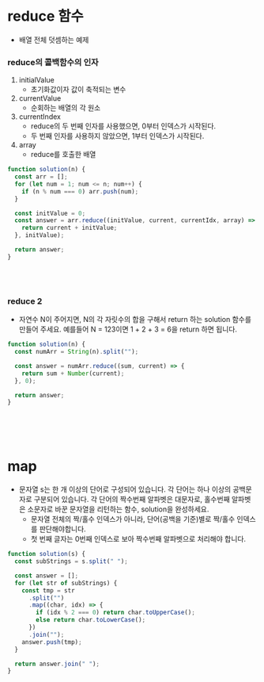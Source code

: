 # reduce 함수

- 배열 전체 덧셈하는 예제

### reduce의 콜백함수의 인자

1. initialValue
   - 초기화값이자 값이 축적되는 변수
2. currentValue
   - 순회하는 배열의 각 원소
3. currentIndex
   - reduce의 두 번째 인자를 사용했으면, 0부터 인덱스가 시작된다.
   - 두 번째 인자를 사용하지 않았으면, 1부터 인덱스가 시작된다.
4. array
   - reduce를 호출한 배열

```js
function solution(n) {
  const arr = [];
  for (let num = 1; num <= n; num++) {
    if (n % num === 0) arr.push(num);
  }

  const initValue = 0;
  const answer = arr.reduce((initValue, current, currentIdx, array) => {
    return current + initValue;
  }, initValue);

  return answer;
}
```

<br>
<br>

### reduce 2

- 자연수 N이 주어지면, N의 각 자릿수의 합을 구해서 return 하는 solution 함수를 만들어 주세요. 예를들어 N = 123이면 1 + 2 + 3 = 6을 return 하면 됩니다.

```js
function solution(n) {
  const numArr = String(n).split("");

  const answer = numArr.reduce((sum, current) => {
    return sum + Number(current);
  }, 0);

  return answer;
}
```

<br>
<br>
<br>

# map

- 문자열 s는 한 개 이상의 단어로 구성되어 있습니다. 각 단어는 하나 이상의 공백문자로 구분되어 있습니다. 각 단어의 짝수번째 알파벳은 대문자로, 홀수번째 알파벳은 소문자로 바꾼 문자열을 리턴하는 함수, solution을 완성하세요.
  - 문자열 전체의 짝/홀수 인덱스가 아니라, 단어(공백을 기준)별로 짝/홀수 인덱스를 판단해야합니다.
  - 첫 번째 글자는 0번째 인덱스로 보아 짝수번째 알파벳으로 처리해야 합니다.

```js
function solution(s) {
  const subStrings = s.split(" ");

  const answer = [];
  for (let str of subStrings) {
    const tmp = str
      .split("")
      .map((char, idx) => {
        if (idx % 2 === 0) return char.toUpperCase();
        else return char.toLowerCase();
      })
      .join("");
    answer.push(tmp);
  }

  return answer.join(" ");
}
```
